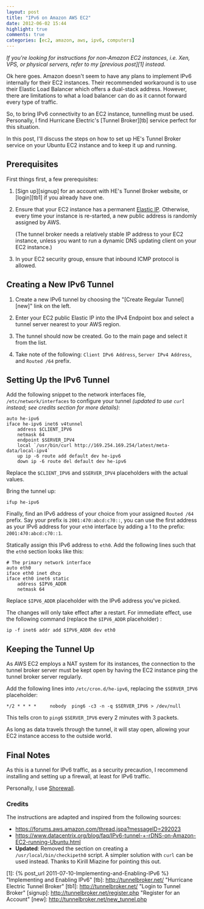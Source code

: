 ```yaml
---
layout: post
title: "IPv6 on Amazon AWS EC2"
date: 2012-06-02 15:44
highlight: true
comments: true
categories: [ec2, amazon, aws, ipv6, computers]
---
```


*If you're looking for instructions for non-Amazon EC2 instances, i.e. Xen, VPS, or physical servers, refer to my [previous post][1] instead.*

Ok here goes. Amazon doesn't seem to have any plans to implement IPv6 internally for their EC2 instances. Their recommended workaround is to use their Elastic Load Balancer which offers a dual-stack address. However, there are limitations to what a load balancer can do as it cannot forward every type of traffic.

So, to bring IPv6 connectivity to an EC2 instance, tunnelling must be used. Personally, I find Hurricane Electric's [Tunnel Broker][tb] service perfect for this situation.

In this post, I'll discuss the steps on how to set up HE's Tunnel Broker service on your Ubuntu EC2 instance and to keep it up and running.

<!-- more -->

## Prerequisites
First things first, a few prerequisites:

1. [Sign up][signup] for an account with HE's Tunnel Broker website, or [login][tb1] if you already have one.

2. Ensure that your EC2 instance has a permanent [Elastic IP][eip]. Otherwise, every time your instance is re-started, a new public address is randomly assigned by AWS.

	(The tunnel broker needs a relatively stable IP address to your EC2 instance, unless you want to run a dynamic DNS updating client on your EC2 instance.)

3. In your EC2 security group, ensure that inbound ICMP protocol is allowed.

[eip]: http://aws.amazon.com/articles/1346

## Creating a New IPv6 Tunnel

1. Create a new IPv6 tunnel by choosing the "[Create Regular Tunnel][new]" link on the left.

2. Enter your EC2 public Elastic IP into the IPv4 Endpoint box and select a tunnel server nearest to your AWS region.

3. The tunnel should now be created. Go to the main page and select it from the list.

4. Take note of the following: `Client IPv6 Address`, `Server IPv4 Address`, and `Routed /64` prefix.

## Setting Up the IPv6 Tunnel

Add the following snippet to the network interfaces file, `/etc/network/interfaces` to configure your tunnel *(updated to use `curl` instead; see credits section for more details)*:

```
auto he-ipv6
iface he-ipv6 inet6 v4tunnel
	address $CLIENT_IPV6
	netmask 64
	endpoint $SERVER_IPV4
	local `/usr/bin/curl http://169.254.169.254/latest/meta-data/local-ipv4`
	up ip -6 route add default dev he-ipv6
	down ip -6 route del default dev he-ipv6
```

Replace the `$CLIENT_IPV6` and `$SERVER_IPV4` placeholders with the actual values.

Bring the tunnel up:
```
ifup he-ipv6
```

Finally, find an IPv6 address of your choice from your assigned `Routed /64` prefix. Say your prefix is `2001:470:abcd:c70::`, you can use the first address as your IPv6 address for your `eth0` interface by adding a 1 to the prefix: `2001:470:abcd:c70::1`.

Statically assign this IPv6 address to `eth0`. Add the following lines such that the `eth0` section looks like this:

```
# The primary network interface
auto eth0
iface eth0 inet dhcp
iface eth0 inet6 static
	address $IPV6_ADDR
	netmask 64
```

Replace `$IPV6_ADDR` placeholder with the IPv6 address you've picked.

The changes will only take effect after a restart. For immediate effect, use the following command (replace the `$IPV6_ADDR` placeholder) :

```
ip -f inet6 addr add $IPV6_ADDR dev eth0
```

## Keeping the Tunnel Up
As AWS EC2 employs a NAT system for its instances, the connection to the tunnel broker server must be kept open by having the EC2 instance ping the tunnel broker server regularly.

Add the following lines into `/etc/cron.d/he-ipv6`, replacing the `$SERVER_IPV6` placeholder:

```
*/2 * * * *     nobody  ping6 -c3 -n -q $SERVER_IPV6 > /dev/null
```

This tells cron to `ping6` `$SERVER_IPV6` every 2 minutes with 3 packets.

As long as data travels through the tunnel, it will stay open, allowing your EC2 instance access to the outside world.

## Final Notes
As this is a tunnel for IPv6 traffic, as a security precaution, I recommend installing and setting up a firewall, at least for IPv6 traffic.

Personally, I use [Shorewall][].

### Credits
The instructions are adapted and inspired from the following sources:

- <https://forums.aws.amazon.com/thread.jspa?messageID=292023>
- <https://www.datacentrix.org/blog/faq/IPv6-tunnel-+-rDNS-on-Amazon-EC2-running-Ubuntu.html>
- **Updated**: Removed the section on creating a `/usr/local/bin/checkipeth0` script. A simpler solution with `curl` can be used instead. Thanks to Kirill Miazine for pointing this out.

[shorewall]: http://shorewall.net/
[1]: {% post_url 2011-07-10-Implementing-and-Enabling-IPv6 %} "Implementing and Enabling IPv6"
[tb]: http://tunnelbroker.net/ "Hurricane Electric Tunnel Broker"
[tb1]: http://tunnelbroker.net/ "Login to Tunnel Broker"
[signup]: http://tunnelbroker.net/register.php "Register for an Account"
[new]: http://tunnelbroker.net/new_tunnel.php
